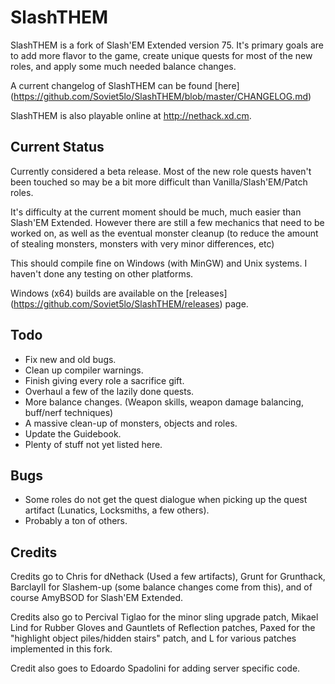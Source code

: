 SlashTHEM
=====================

SlashTHEM is a fork of Slash'EM Extended version 75.  It's primary goals are to add more flavor to the game, create unique quests for most of the new roles, and apply some much needed balance changes.

A current changelog of SlashTHEM can be found [here] (https://github.com/Soviet5lo/SlashTHEM/blob/master/CHANGELOG.md)

SlashTHEM is also playable online at http://nethack.xd.cm.

Current Status
--------------

Currently considered a beta release.  Most of the new role quests haven't been touched so may be a bit more difficult than Vanilla/Slash'EM/Patch roles.

It's difficulty at the current moment should be much, much easier than Slash'EM Extended.  However there are still a few mechanics that need to be worked on, as well as the eventual monster cleanup (to reduce the amount of stealing monsters, monsters with very minor differences, etc)

This should compile fine on Windows (with MinGW) and Unix systems.  I haven't done any testing on other platforms.

Windows (x64) builds are available on the [releases] (https://github.com/Soviet5lo/SlashTHEM/releases) page.

Todo
----

- Fix new and old bugs.
- Clean up compiler warnings.
- Finish giving every role a sacrifice gift.
- Overhaul a few of the lazily done quests.
- More balance changes. (Weapon skills, weapon damage balancing, buff/nerf techniques)
- A massive clean-up of monsters, objects and roles.
- Update the Guidebook.
- Plenty of stuff not yet listed here.

Bugs
----
- Some roles do not get the quest dialogue when picking up the quest artifact (Lunatics, Locksmiths, a few others).
- Probably a ton of others.

Credits
-------
Credits go to Chris for dNethack (Used a few artifacts), Grunt for Grunthack, BarclayII for Slashem-up (some balance changes come from this), and of course AmyBSOD for Slash'EM Extended.

Credits also go to Percival Tiglao for the minor sling upgrade patch, Mikael Lind for Rubber Gloves and Gauntlets of Reflection patches, Paxed for the "highlight object piles/hidden stairs" patch, and L for various patches implemented in this fork.

Credit also goes to Edoardo Spadolini for adding server specific code.
